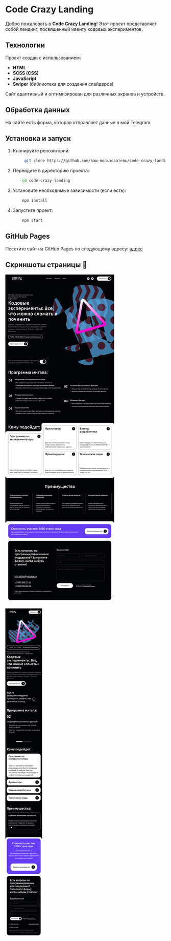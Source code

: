 # Code Crazy Landing

Добро пожаловать в **Code Crazy Landing**! Этот проект представляет собой лендинг, посвященный ивенту кодовых экспериментов.

## Технологии

Проект создан с использованием:

- **HTML**
- **SCSS (CSS)**
- **JavaScript**
- **Swiper** (библиотека для создания слайдеров)

Сайт адаптивный и оптимизирован для различных экранов и устройств.

## Обработка данных

На сайте есть форма, которая отправляет данные в мой Telegram.

## Установка и запуск

1. Клонируйте репозиторий:

   ```bash
        git clone https://github.com/ваш-пользователь/code-crazy-landing.git
   ```

2. Перейдите в директорию проекта:

   ```bash
       cd code-crazy-landing
   ```

3. Установите необходимые зависимости (если есть):

   ```bash
       npm install
   ```

4. Запустите проект:

   ```bash
       npm start
   ```

## GitHub Pages

Посетите сайт на GitHub Pages по следующему адресу: [адрес](https://lolitaklim.github.io/code-crazy-landing/)

## Скриншоты страницы 📸

![Desktop](demo/desktop.png)

![Mobile](demo/mobile.png)
